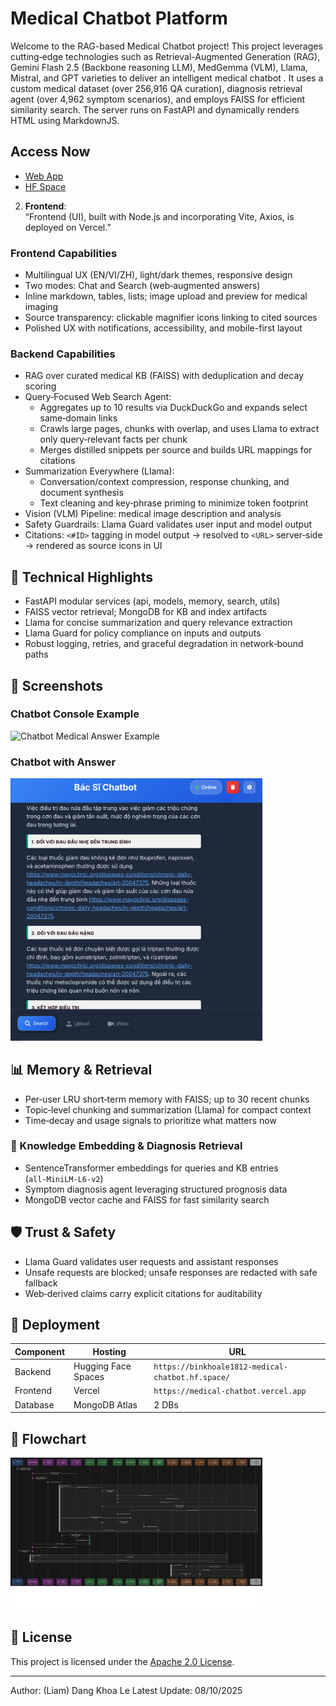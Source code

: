 # Medical Chatbot Platform

Welcome to the RAG-based Medical Chatbot project! This project leverages cutting‑edge technologies such as Retrieval-Augmented Generation (RAG), Gemini Flash 2.5 (Backbone reasoning LLM), MedGemma (VLM), Llama, Mistral, and GPT varieties to deliver an intelligent medical chatbot . It uses a custom medical dataset (over 256,916 QA curation), diagnosis retrieval agent (over 4,962 symptom scenarios), and employs FAISS for efficient similarity search. The server runs on FastAPI and dynamically renders HTML using MarkdownJS.

## Access Now
- [Web App](https://medical-chatbot-henna.vercel.app/)
- [HF Space](https://huggingface.co/spaces/BinKhoaLe1812/Medical-Chatbot)

2. **Frontend**:  
   “Frontend (UI), built with Node.js and incorporating Vite, Axios, is deployed on Vercel.”

### Frontend Capabilities
- Multilingual UX (EN/VI/ZH), light/dark themes, responsive design
- Two modes: Chat and Search (web‑augmented answers)
- Inline markdown, tables, lists; image upload and preview for medical imaging
- Source transparency: clickable magnifier icons linking to cited sources
- Polished UX with notifications, accessibility, and mobile-first layout

### Backend Capabilities
- RAG over curated medical KB (FAISS) with deduplication and decay scoring
- Query‑Focused Web Search Agent:
  - Aggregates up to 10 results via DuckDuckGo and expands select same‑domain links
  - Crawls large pages, chunks with overlap, and uses Llama to extract only query‑relevant facts per chunk
  - Merges distilled snippets per source and builds URL mappings for citations
- Summarization Everywhere (Llama):
  - Conversation/context compression, response chunking, and document synthesis
  - Text cleaning and key‑phrase priming to minimize token footprint
- Vision (VLM) Pipeline: medical image description and analysis
- Safety Guardrails: Llama Guard validates user input and model output
- Citations: `<#ID>` tagging in model output → resolved to `<URL>` server‑side → rendered as source icons in UI

## 🧠 Technical Highlights
- FastAPI modular services (api, models, memory, search, utils)
- FAISS vector retrieval; MongoDB for KB and index artifacts
- Llama for concise summarization and query relevance extraction
- Llama Guard for policy compliance on inputs and outputs
- Robust logging, retries, and graceful degradation in network‑bound paths

## 📸 Screenshots

### Chatbot Console Example
<img src="imgsrc/chatbot_console1.png" alt="Chatbot Medical Answer Example" style="width: 80%; max-width: 1000px;">

### Chatbot with Answer
<img src="imgsrc/src.png" alt="Chatbot UI 1" style="width: 80%; max-width: 1000px;">


## 📊 Memory & Retrieval
- Per‑user LRU short‑term memory with FAISS; up to 30 recent chunks
- Topic‑level chunking and summarization (Llama) for compact context
- Time‑decay and usage signals to prioritize what matters now

### 🧠 Knowledge Embedding & Diagnosis Retrieval
- SentenceTransformer embeddings for queries and KB entries (`all‑MiniLM‑L6‑v2`)
- Symptom diagnosis agent leveraging structured prognosis data
- MongoDB vector cache and FAISS for fast similarity search

## 🛡️ Trust & Safety
- Llama Guard validates user requests and assistant responses
- Unsafe requests are blocked; unsafe responses are redacted with safe fallback
- Web‑derived claims carry explicit citations for auditability

## 🔗 Deployment

|  **Component** | **Hosting**           | **URL**                                           |
|----------------|-----------------------|---------------------------------------------------|
| Backend        | Hugging Face Spaces   | `https://binkhoale1812-medical-chatbot.hf.space/` |
| Frontend       | Vercel                | `https://medical-chatbot.vercel.app`              |
| Database       | MongoDB Atlas         | 2 DBs                                             |


## 🧩 Flowchart
<img src="med-flow/flow.png" alt="Flowchart" style="width: 80%; max-width: 1000px;">

## 📝 License
This project is licensed under the [Apache 2.0 License](LICENSE).

---
Author: (Liam) Dang Khoa Le
Latest Update: 08/10/2025

